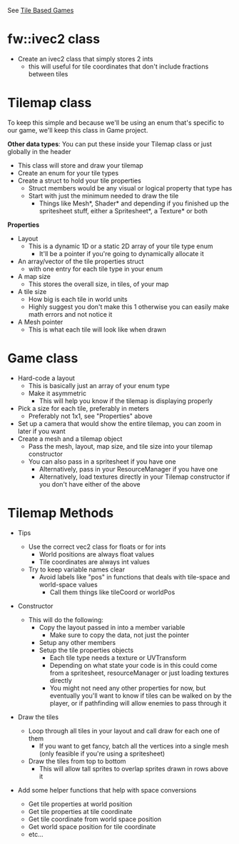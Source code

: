 
See [Tile Based Games](../Gameplay/Tile%20Based%20Games.md)

# fw::ivec2 class

- Create an ivec2 class that simply stores 2 ints
	- this will useful for tile coordinates that don't include fractions between tiles

# Tilemap class

To keep this simple and because we'll be using an enum that's specific to our game, we'll keep this class in Game project.

**Other data types**: You can put these inside your Tilemap class or just globally in the header
- This class will store and draw your tilemap
- Create an enum for your tile types
- Create a struct to hold your tile properties
	- Struct members would be any visual or logical property that type has
	- Start with just the minimum needed to draw the tile
		- Things like Mesh*, Shader* and depending if you finished up the spritesheet stuff, either a Spritesheet*, a Texture* or both

**Properties**
- Layout
	- This is a dynamic 1D or a static 2D array of your tile type enum
		- It'll be a pointer if you're going to dynamically allocate it
- An array/vector of the tile properties struct
	- with one entry for each tile type in your enum
- A map size
	- This stores the overall size, in tiles, of your map
- A tile size
	- How big is each tile in world units
	- Highly suggest you don't make this 1 otherwise you can easily make math errors and not notice it
- A Mesh pointer
	- This is what each tile will look like when drawn

# Game class

- Hard-code a layout
	- This is basically just an array of your enum type
	- Make it asymmetric
		- This will help you know if the tilemap is displaying properly
- Pick a size for each tile, preferably in meters
	- Preferably not 1x1, see "Properties" above
- Set up a camera that would show the entire tilemap, you can zoom in later if you want
- Create a mesh and a tilemap object
	- Pass the mesh, layout, map size, and tile size into your tilemap constructor
	- You can also pass in a spritesheet if you have one
		- Alternatively, pass in your ResourceManager if you have one
		- Alternatively, load textures directly in your Tilemap constructor if you don't have either of the above

# Tilemap Methods

- Tips
	- Use the correct vec2 class for floats or for ints
		- World positions are always float values
		- Tile coordinates are always int values
	- Try to keep variable names clear
		- Avoid labels like "pos" in functions that deals with tile-space and world-space values
			- Call them things like tileCoord or worldPos

- Constructor
	- This will do the following:
		- Copy the layout passed in into a member variable
			- Make sure to copy the data, not just the pointer
		- Setup any other members
		- Setup the tile properties objects
			- Each tile type needs a texture or UVTransform
			- Depending on what state your code is in this could come from a spritesheet, resourceManager or just loading textures directly
			- You might not need any other properties for now, but eventually you'll want to know if tiles can be walked on by the player, or if pathfinding will allow enemies to pass through it

- Draw the tiles
	- Loop through all tiles in your layout and call draw for each one of them
		- If you want to get fancy, batch all the vertices into a single mesh (only feasible if you're using a spritesheet)
	- Draw the tiles from top to bottom
		- This will allow tall sprites to overlap sprites drawn in rows above it

- Add some helper functions that help with space conversions
	- Get tile properties at world position
	- Get tile properties at tile coordinate
	- Get tile coordinate from world space position
	- Get world space position for tile coordinate
	- etc...
